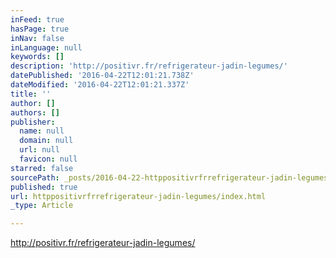 ```yaml
---
inFeed: true
hasPage: true
inNav: false
inLanguage: null
keywords: []
description: 'http://positivr.fr/refrigerateur-jadin-legumes/'
datePublished: '2016-04-22T12:01:21.738Z'
dateModified: '2016-04-22T12:01:21.337Z'
title: ''
author: []
authors: []
publisher:
  name: null
  domain: null
  url: null
  favicon: null
starred: false
sourcePath: _posts/2016-04-22-httppositivrfrrefrigerateur-jadin-legumes.md
published: true
url: httppositivrfrrefrigerateur-jadin-legumes/index.html
_type: Article

---
```

http://positivr.fr/refrigerateur-jadin-legumes/